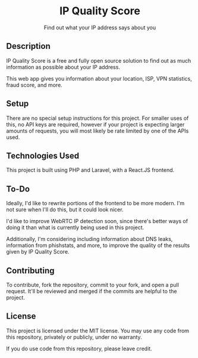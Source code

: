 <h1 align="center">IP Quality Score</h1>

<p align="center">Find out what your IP address says about you</p>

## Description

IP Quality Score is a free and fully open source solution to find out
as much information as possible about your IP address.

This web app gives you information about your location, ISP, VPN statistics,
fraud score, and more.

## Setup

There are no special setup instructions for this project. For smaller
uses of this, no API keys are required, however if your project is
expecting larger amounts of requests, you will most likely be rate limited
by one of the APIs used.

## Technologies Used

This project is built using PHP and Laravel, with a React.JS frontend.

## To-Do

Ideally, I'd like to rewrite portions of the frontend to be more modern.
I'm not sure when I'll do this, but it could look nicer.

I'd like to improve WebRTC IP detection soon, since there's better
ways of doing it than what is currently being used in this project.

Additionally, I'm considering including information about DNS leaks,
information from phishstats, and more, to improve the quality of the results
given by IP Quality Score.

## Contributing

To contribute, fork the repository, commit to your fork, and open a pull request.
It'll be reviewed and merged if the commits are helpful to the project.

## License

This project is licensed under the MIT license. You may use any code
from this repository, privately or publicly, under no warranty.

If you do use code from this repository, please leave credit.


